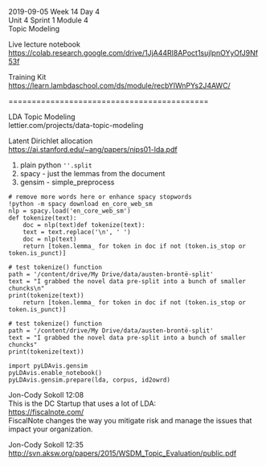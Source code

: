2019-09-05 Week 14 Day 4   
Unit 4 Sprint 1 Module 4  
Topic Modeling     

Live lecture notebook  
https://colab.research.google.com/drive/1JjA44Rl8APoct1sujlpnOYyOfJ9Nf53f

Training Kit  
https://learn.lambdaschool.com/ds/module/recbYIWnPYs2J4AWC/     

===========================================

LDA Topic Modeling  
lettier.com/projects/data-topic-modeling  

Latent Dirichlet allocation  
https://ai.stanford.edu/~ang/papers/nips01-lda.pdf   

1. plain python `''.split`
2. spacy - just the lemmas from the document
3. gensim - simple_preprocess  
```
# remove more words here or enhance spacy stopwords
!python -m spacy download en_core_web_sm
nlp = spacy.load('en_core_web_sm')
def tokenize(text):
    doc = nlp(text)def tokenize(text):
    text = text.replace('\n', ' ')
    doc = nlp(text)
    return [token.lemma_ for token in doc if not (token.is_stop or token.is_punct)]

# test tokenize() function
path = '/content/drive/My Drive/data/austen-brontë-split'
text = "I grabbed the novel data pre-split into a bunch of smaller chuncks\n"
print(tokenize(text))
    return [token.lemma_ for token in doc if not (token.is_stop or token.is_punct)]

# test tokenize() function
path = '/content/drive/My Drive/data/austen-brontë-split'
text = "I grabbed the novel data pre-split into a bunch of smaller chuncks"
print(tokenize(text))
```

```
import pyLDAvis.gensim
pyLDAvis.enable_notebook()
pyLDAvis.gensim.prepare(lda, corpus, id2owrd)
```

Jon-Cody Sokoll 12:08   
This is the DC Startup that uses a lot of LDA:    
https://fiscalnote.com/      
FiscalNote changes the way you mitigate risk and manage the issues that impact your organization.  

Jon-Cody Sokoll 12:35  
http://svn.aksw.org/papers/2015/WSDM_Topic_Evaluation/public.pdf   
